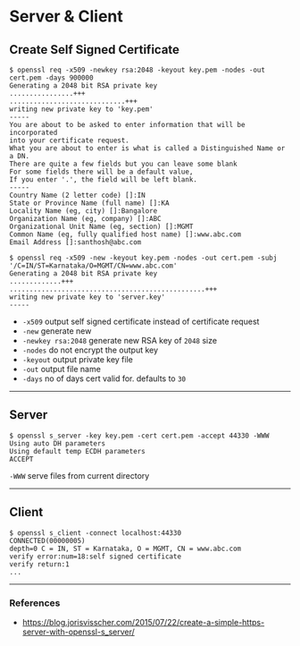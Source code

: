 # Server & Client

## Create Self Signed Certificate

```shell
$ openssl req -x509 -newkey rsa:2048 -keyout key.pem -nodes -out cert.pem -days 900000
Generating a 2048 bit RSA private key
................+++
.............................+++
writing new private key to 'key.pem'
-----
You are about to be asked to enter information that will be incorporated
into your certificate request.
What you are about to enter is what is called a Distinguished Name or a DN.
There are quite a few fields but you can leave some blank
For some fields there will be a default value,
If you enter '.', the field will be left blank.
-----
Country Name (2 letter code) []:IN
State or Province Name (full name) []:KA
Locality Name (eg, city) []:Bangalore
Organization Name (eg, company) []:ABC
Organizational Unit Name (eg, section) []:MGMT
Common Name (eg, fully qualified host name) []:www.abc.com
Email Address []:santhosh@abc.com

$ openssl req -x509 -new -keyout key.pem -nodes -out cert.pem -subj '/C=IN/ST=Karnataka/O=MGMT/CN=www.abc.com'
Generating a 2048 bit RSA private key
.............+++
.................................................+++
writing new private key to 'server.key'
-----
```

- `-x509` output self signed certificate instead of certificate request
- `-new` generate new
- `-newkey rsa:2048` generate new RSA key of `2048` size
- `-nodes` do not encrypt the output key
- `-keyout` output private key file
- `-out` output file name
- `-days` no of days cert valid for. defaults to `30`

---

## Server

```shell
$ openssl s_server -key key.pem -cert cert.pem -accept 44330 -WWW
Using auto DH parameters
Using default temp ECDH parameters
ACCEPT
```

`-WWW` serve files from current directory

---

## Client

```shell
$ openssl s_client -connect localhost:44330
CONNECTED(00000005)
depth=0 C = IN, ST = Karnataka, O = MGMT, CN = www.abc.com
verify error:num=18:self signed certificate
verify return:1
...
```

---

### References

* https://blog.jorisvisscher.com/2015/07/22/create-a-simple-https-server-with-openssl-s_server/